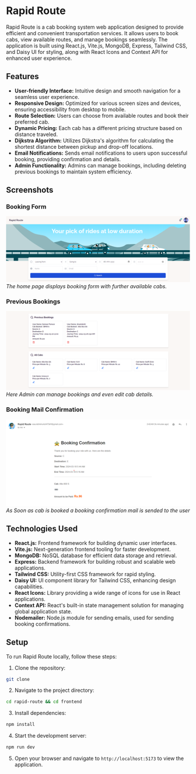 # Rapid Route

Rapid Route is a cab booking system web application designed to provide efficient and convenient transportation services. It allows users to book cabs, view available routes, and manage bookings seamlessly. The application is built using React.js, Vite.js, MongoDB, Express, Tailwind CSS, and Daisy UI for styling, along with React Icons and Context API for enhanced user experience.

## Features

- **User-friendly Interface:** Intuitive design and smooth navigation for a seamless user experience.
- **Responsive Design:** Optimized for various screen sizes and devices, ensuring accessibility from desktop to mobile.
- **Route Selection:** Users can choose from available routes and book their preferred cab.
- **Dynamic Pricing:** Each cab has a different pricing structure based on distance traveled.
- **Dijkstra Algorithm:** Utilizes Dijkstra's algorithm for calculating the shortest distance between pickup and drop-off locations.
- **Email Notifications:** Sends email notifications to users upon successful booking, providing confirmation and details.
- **Admin Functionality:** Admins can manage bookings, including deleting previous bookings to maintain system efficiency.

## Screenshots

### Booking Form
![Booking Form](/bookingform.png)
*The home page displays booking form with further available cabs.*

### Previous Bookings
![Previous Bookings](/BookingAndCabSection.png)
*Here Admin can manage bookings and even edit cab details.*
### Booking Mail Confirmation
![Booking Mail Confirmation](/bookingmailconfirmation.png)
*As Soon as cab is booked a booking confirmation mail is sended to the user*

## Technologies Used

- **React.js:** Frontend framework for building dynamic user interfaces.
- **Vite.js:** Next-generation frontend tooling for faster development.
- **MongoDB:** NoSQL database for efficient data storage and retrieval.
- **Express:** Backend framework for building robust and scalable web applications.
- **Tailwind CSS:** Utility-first CSS framework for rapid styling.
- **Daisy UI:** UI component library for Tailwind CSS, enhancing design capabilities.
- **React Icons:** Library providing a wide range of icons for use in React applications.
- **Context API:** React's built-in state management solution for managing global application state.
- **Nodemailer:** Node.js module for sending emails, used for sending booking confirmations.

## Setup

To run Rapid Route locally, follow these steps:

1. Clone the repository:  
```bash
git clone 
```
2. Navigate to the project directory:
```bash
cd rapid-route && cd frontend
```
3. Install dependencies:
```bash
npm install
```
4. Start the development server:
```bash
npm run dev
```
5. Open your browser and navigate to `http://localhost:5173` to view the application.


